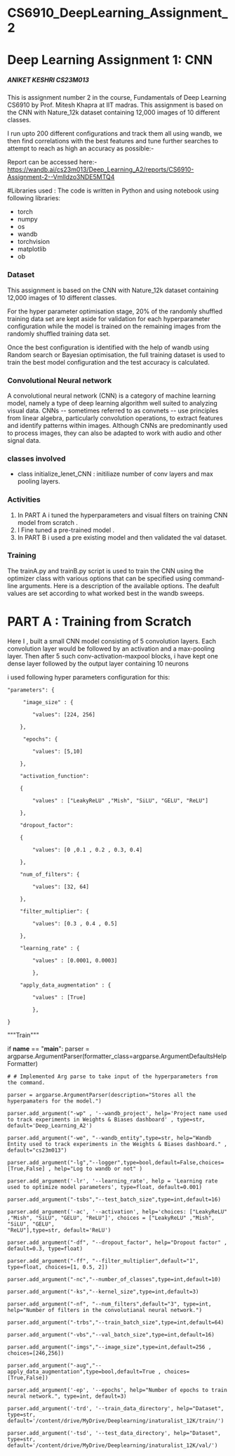 # CS6910_DeepLearning_Assignment_2

# Deep Learning Assignment 1: CNN

##### ANIKET KESHRI CS23M013
This is assignment number 2 in the course, Fundamentals of Deep Learning CS6910 by Prof. Mitesh Khapra  at IIT madras. This assignment is based on the CNN with Nature_12k dataset containing 12,000 images of 10 different classes.

I run upto 200 different configurations and track them all using wandb, we then find correlations with the best features and tune further searches to attempt to reach as high an accuracy as possible:-

Report can be accessed here:- https://wandb.ai/cs23m013/Deep_Learning_A2/reports/CS6910-Assignment-2--Vmlldzo3NDE5MTQ4



#Libraries used :
The code is written in Python and using notebook using following libraries:
- torch
- numpy
- os
- wandb
- torchvision
- matplotlib
- ob

### Dataset
This assignment is based on the CNN with Nature_12k dataset containing 12,000 images of 10 different classes.

For the hyper parameter optimisation stage, 20% of the randomly shuffled training data set are kept aside for validation for each hyperparameter configuration while the model is trained on the remaining images from the randomly shuffled training data set.

Once the best configuration is identified with the help of wandb using Random search or Bayesian optimisation, the full training dataset is used to train the best model configuration and the test accuracy is calculated. 

### Convolutional Neural network
A convolutional neural network (CNN) is a category of machine learning model, namely a type of deep learning algorithm well suited to analyzing visual data. CNNs -- sometimes referred to as convnets -- use principles from linear algebra, particularly convolution operations, to extract features and identify patterns within images. Although CNNs are predominantly used to process images, they can also be adapted to work with audio and other signal data.

### classes involved
- class initialize_lenet_CNN : initiliaze number of conv layers and max pooling layers.

### Activities
1. In PART A i tuned the hyperparameters and visual filters on training CNN model from scratch .
2. I Fine tuned a pre-trained model .
3. In PART B i used a pre existing model and then validated the val dataset.
  

### Training 
The trainA.py and trainB.py script is used to train the CNN using the optimizer class with various options that can be specified using command-line arguments. Here is a description of the available options. The deafult values are set according to what worked best in the wandb sweeps.


# PART A : Training from Scratch
Here I , built a small CNN model consisting of 5 convolution layers. Each convolution layer would be followed by an activation and a max-pooling layer. 
Then after 5 such conv-activation-maxpool blocks, i have kept one dense layer followed by the output layer containing 10  neurons 

i used following hyper parameters configuration for this:

    "parameters": {

         "image_size" : {
         
            "values": [224, 256]
            
        },
        
         "epochs": {
         
            "values": [5,10]
            
        },
        
        "activation_function":
        
        {
        
            "values" : ["LeakyReLU" ,"Mish", "SiLU", "GELU", "ReLU"]
            
        },
        
        "dropout_factor":
        
        {
        
            "values": [0 ,0.1 , 0.2 , 0.3, 0.4]
            
        },
        
        "num_of_filters": {
        
            "values": [32, 64]
            
        },
        
        "filter_multiplier": {
        
            "values": [0.3 , 0.4 , 0.5]
            
        },
        
        "learning_rate" : {
        
            "values" : [0.0001, 0.0003]
            
            },
            
        "apply_data_augmentation" : {
        
            "values" : [True]
            
            },

    }




"""Train"""

if __name__ == "__main__":
    parser = argparse.ArgumentParser(formatter_class=argparse.ArgumentDefaultsHelpFormatter) 
    
    # # Implemented Arg parse to take input of the hyperparameters from the command.
    
    parser = argparse.ArgumentParser(description="Stores all the hyperpamaters for the model.")
    
    parser.add_argument("-wp" , '--wandb_project', help='Project name used to track experiments in Weights & Biases dashboard' , type=str, 
    default='Deep_Learning_A2')
    
    parser.add_argument("-we", "--wandb_entity",type=str, help="Wandb Entity used to track experiments in the Weights & Biases dashboard." , default="cs23m013")
    
    parser.add_argument("-lg","--logger",type=bool,default=False,choices=[True,False] , help="Log to wandb or not" )
    
    parser.add_argument('-lr', '--learning_rate', help = 'Learning rate used to optimize model parameters', type=float, default=0.001)
    
    parser.add_argument("-tsbs","--test_batch_size",type=int,default=16)
    
    parser.add_argument('-ac', '--activation', help='choices: ["LeakyReLU" ,"Mish", "SiLU", "GELU", "ReLU"]', choices = ["LeakyReLU" ,"Mish", "SiLU", "GELU", 
    "ReLU"],type=str, default='ReLU')
    
    parser.add_argument("-df", "--dropout_factor", help="Dropout factor" , default=0.3, type=float)
    
    parser.add_argument("-ff", "--filter_multiplier",default="1", type=float, choices=[1, 0.5, 2])
    
    parser.add_argument("-nc","--number_of_classes",type=int,default=10)
    
    parser.add_argument("-ks","--kernel_size",type=int,default=3)
    
    parser.add_argument("-nf", "--num_filters",default="3", type=int, help="Number of filters in the convolutianal neural network.")
    
    parser.add_argument("-trbs","--train_batch_size",type=int,default=64)
    
    parser.add_argument("-vbs","--val_batch_size",type=int,default=16)
    
    parser.add_argument("-imgs","--image_size",type=int,default=256 , choices=[246,256])
    
    parser.add_argument("-aug","--apply_data_augmentation",type=bool,default=True , choices=[True,False])
    
    parser.add_argument('-ep', '--epochs', help="Number of epochs to train neural network.", type=int, default=3)
    
    parser.add_argument('-trd', '--train_data_directory', help="Dataset", type=str, default='/content/drive/MyDrive/Deeplearning/inaturalist_12K/train/')
    
    parser.add_argument('-tsd', '--test_data_directory', help="Dataset", type=str, default='/content/drive/MyDrive/Deeplearning/inaturalist_12K/val/')




